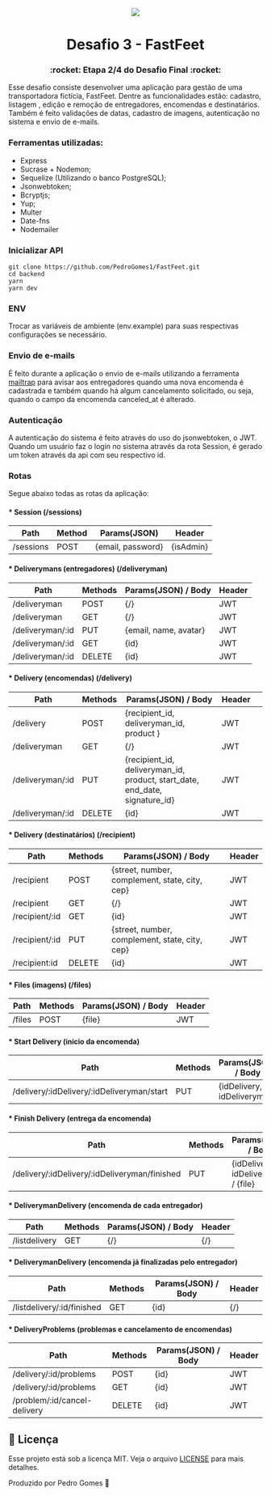 <p align="center">
<img src="https://user-images.githubusercontent.com/45200253/74463962-74702900-4e71-11ea-928d-7885e28fcc11.png">
</p>

<h1 align="center"> Desafio 3 - FastFeet	</h1>

<h3 align="center"> :rocket: Etapa 2/4 do Desafio Final :rocket:	</h3>

<p>Esse desafio consiste desenvolver uma aplicação para gestão de uma transportadora fictícia, FastFeet. Dentre as funcionalidades estão: cadastro, listagem , edição e remoção de entregadores, encomendas e destinatários. Também é feito validações de datas, cadastro de imagens, autenticação no sistema e envio de e-mails. </p>

<h3>Ferramentas utilizadas: </h3>

* Express
* Sucrase + Nodemon;
* Sequelize (Utilizando o banco PostgreSQL);
* Jsonwebtoken;
* Bcryptjs;
* Yup;
* Multer
* Date-fns
* Nodemailer

<h3>Inicializar API </h3>

```
git clone https://github.com/PedroGomes1/FastFeet.git
cd backend
yarn
yarn dev
``` 

<h3>ENV</h3>

Trocar as variáveis de ambiente (env.example) para suas respectivas configurações se necessário.


<h3>Envio de e-mails</h3>

É feito durante a aplicação o envio de e-mails utilizando a ferramenta [mailtrap](http://mailtrap.io/) para avisar aos entregadores quando uma nova encomenda é cadastrada e também quando há algum cancelamento solicitado, ou seja, quando o campo da encomenda canceled_at é alterado.

<h3>Autenticação</h3>

A autenticação do sistema é feito através do uso do jsonwebtoken, o JWT. Quando um usuário faz o login no sistema através da rota Session, é gerado um token através da api com seu respectivo id.

<h3>Rotas</h3>
Segue abaixo todas as rotas da aplicação:

<h4> * Session (/sessions)</h4>

| Path       | Method | Params(JSON)        | Header |
| ---------- | ------ | ------------------- | ------ |
| /sessions  | POST   | {email, password}   | {isAdmin}    |


<h4>* Deliverymans (entregadores) (/deliveryman)</h4>

| Path             | Methods | Params(JSON) / Body     | Header |
| ---------------- | ------- | ----------------------- | ------ |
| /deliveryman     | POST    | {/}                     | JWT    |
| /deliveryman     | GET     | {/}                     | JWT    |
| /deliveryman/:id | PUT     | {email, name, avatar}   | JWT    |
| /deliveryman/:id | GET     | {id}                    | JWT    |
| /deliveryman/:id | DELETE  | {id}                    | JWT    |


<h4>* Delivery (encomendas) (/delivery)</h4>


| Path             | Methods | Params(JSON) / Body                                                                 | Header |     |
| ---------------- | ------- | ----------------------------------------------------------------------------------- | ------ | --- |
| /delivery        | POST    | {recipient_id, deliveryman_id, product }                                            | JWT    |     |
| /deliveryman     | GET     | {/}                                                                                 | JWT    |     |
| /deliveryman/:id | PUT     | {recipient_id, deliveryman_id, product, start_date, end_date, signature_id}         | JWT    |     |
| /deliveryman/:id | DELETE  | {id}                                                                                | JWT    |     |

<h4>* Delivery (destinatários) (/recipient)</h4>

| Path           | Methods | Params(JSON) / Body                              | Header |
| -------------- | ------- | ------------------------------------------------ | ------ |
| /recipient     | POST    | {street, number, complement, state, city, cep}   | JWT    |
| /recipient     | GET     | {/}                                              | JWT    |
| /recipient/:id | GET     | {id}                                             | JWT    |
| /recipient/:id | PUT     | {street, number, complement, state, city, cep}   | JWT    |
| /recipient:id  | DELETE  | {id}                                             | JWT    |

<h4>* Files (imagens) (/files)</h4>

| Path   | Methods | Params(JSON) / Body | Header |
| ------ | ------- | ------------------- | ------ |
| /files | POST    | {file}              | JWT    |

<h4>* Start Delivery (inicio da encomenda)</h4>

| Path                                       | Methods | Params(JSON) / Body           | Header |
| ------------------------------------------ | ------- | ----------------------------- | ------ |
| /delivery/:idDelivery/:idDeliveryman/start | PUT     | {idDelivery, idDeliveryman}   | JWT    |

<h4>* Finish Delivery (entrega da encomenda)</h4>

| Path                                        | Methods | Params(JSON) / Body                      | Header |
| ------------------------------------------- | ------- | ---------------------------------------- | ------ |
| /delivery/:idDelivery/:idDeliveryman/finished | PUT     | {idDelivery, idDeliveryman} / {file}     | JWT    |


<h4>* DeliverymanDelivery (encomenda de cada entregador)</h4>

| Path          | Methods | Params(JSON) / Body | Header |
| ------------- | ------- | ------------------- | ------ |
| /listdelivery | GET     | {/}                 | {/}    |

<h4>* DeliverymanDelivery (encomenda já finalizadas pelo entregador)</h4>

| Path                       | Methods | Params(JSON) / Body | Header |
| -------------------------- | ------- | ------------------- | ------ |
| /listdelivery/:id/finished | GET     | {id}                | {/}    |

<h4>* DeliveryProblems (problemas e cancelamento de encomendas)</h4>

| Path                         | Methods | Params(JSON) / Body | Header |
| ---------------------------- | ------- | ------------------- | ------ |
| /delivery/:id/problems       | POST    | {id}                | JWT    |
| /delivery/:id/problems       | GET     | {id}                | JWT    |
| /problem/:id/cancel-delivery | DELETE  | {id}                | JWT    |

## :memo: Licença

Esse projeto está sob a licença MIT. Veja o arquivo [LICENSE](LICENSE.md) para mais detalhes.

Produzido por Pedro Gomes :wave:
